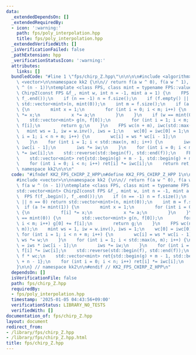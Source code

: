 ```yaml
---
data:
  _extendedDependsOn: []
  _extendedRequiredBy:
  - icon: ':warning:'
    path: fps/poly_interpolation.hpp
    title: fps/poly_interpolation.hpp
  _extendedVerifiedWith: []
  _isVerificationFailed: false
  _pathExtension: hpp
  _verificationStatusIcon: ':warning:'
  attributes:
    links: []
  bundledCode: "#line 1 \"fps/chirp_Z.hpp\"\n\n\n\n#include <algorithm>\n#include\
    \ <vector>\n\nnamespace kk2 {\n\n// return f(a w ^ 0), f(a w ^ 1), ..., f(a w\
    \ ^ (n - 1))\ntemplate <class FPS, class mint = typename FPS::value_type>\nstd::vector<mint>\
    \ ChirpZ(const FPS &f_, mint w, int n = -1, mint a = 1) {\n    FPS f(f_.begin(),\
    \ f_.end());\n    if (n == -1) n = f.size();\n    if (f.empty() || n == 0) return\
    \ std::vector<mint>(n, mint(0));\n    int m = f.size();\n    if (a != mint(1))\
    \ {\n        mint x = 1;\n        for (int i = 0; i < m; i++) {\n            f[i]\
    \ *= x;\n            x *= a;\n        }\n    }\n    if (w == mint(0)) {\n    \
    \    std::vector<mint> g(n, f[0]);\n        for (int i = 1; i < m; i++) g[0] +=\
    \ f[i];\n        return g;\n    }\n    FPS wc(n + m), iwc(std::max(n, m));\n \
    \   mint ws = 1, iw = w.inv(), iws = 1;\n    wc[0] = iwc[0] = 1;\n    for (int\
    \ i = 1; i < n + m; i++) {\n        wc[i] = ws * wc[i - 1];\n        ws *= w;\n\
    \    }\n    for (int i = 1; i < std::max(n, m); i++) {\n        iwc[i] = iws *\
    \ iwc[i - 1];\n        iws *= iw;\n    }\n    for (int i = 0; i < m; i++) f[i]\
    \ *= iwc[i];\n    std::reverse(std::begin(f), std::end(f));\n    FPS g = f * wc;\n\
    \    std::vector<mint> ret{std::begin(g) + m - 1, std::begin(g) + m + n - 1};\n\
    \    for (int i = 0; i < n; i++) ret[i] *= iwc[i];\n    return ret;\n}\n\n} //\
    \ namespace kk2\n\n\n"
  code: "#ifndef KK2_FPS_CHIRP_Z_HPP\n#define KK2_FPS_CHIRP_Z_HPP 1\n\n#include <algorithm>\n\
    #include <vector>\n\nnamespace kk2 {\n\n// return f(a w ^ 0), f(a w ^ 1), ...,\
    \ f(a w ^ (n - 1))\ntemplate <class FPS, class mint = typename FPS::value_type>\n\
    std::vector<mint> ChirpZ(const FPS &f_, mint w, int n = -1, mint a = 1) {\n  \
    \  FPS f(f_.begin(), f_.end());\n    if (n == -1) n = f.size();\n    if (f.empty()\
    \ || n == 0) return std::vector<mint>(n, mint(0));\n    int m = f.size();\n  \
    \  if (a != mint(1)) {\n        mint x = 1;\n        for (int i = 0; i < m; i++)\
    \ {\n            f[i] *= x;\n            x *= a;\n        }\n    }\n    if (w\
    \ == mint(0)) {\n        std::vector<mint> g(n, f[0]);\n        for (int i = 1;\
    \ i < m; i++) g[0] += f[i];\n        return g;\n    }\n    FPS wc(n + m), iwc(std::max(n,\
    \ m));\n    mint ws = 1, iw = w.inv(), iws = 1;\n    wc[0] = iwc[0] = 1;\n   \
    \ for (int i = 1; i < n + m; i++) {\n        wc[i] = ws * wc[i - 1];\n       \
    \ ws *= w;\n    }\n    for (int i = 1; i < std::max(n, m); i++) {\n        iwc[i]\
    \ = iws * iwc[i - 1];\n        iws *= iw;\n    }\n    for (int i = 0; i < m; i++)\
    \ f[i] *= iwc[i];\n    std::reverse(std::begin(f), std::end(f));\n    FPS g =\
    \ f * wc;\n    std::vector<mint> ret{std::begin(g) + m - 1, std::begin(g) + m\
    \ + n - 1};\n    for (int i = 0; i < n; i++) ret[i] *= iwc[i];\n    return ret;\n\
    }\n\n} // namespace kk2\n\n#endif // KK2_FPS_CHIRP_Z_HPP\n"
  dependsOn: []
  isVerificationFile: false
  path: fps/chirp_Z.hpp
  requiredBy:
  - fps/poly_interpolation.hpp
  timestamp: '2025-01-05 04:43:56+09:00'
  verificationStatus: LIBRARY_NO_TESTS
  verifiedWith: []
documentation_of: fps/chirp_Z.hpp
layout: document
redirect_from:
- /library/fps/chirp_Z.hpp
- /library/fps/chirp_Z.hpp.html
title: fps/chirp_Z.hpp
---
```

